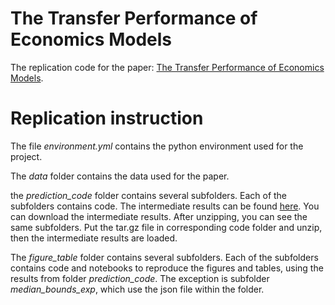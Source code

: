 # The Transfer Performance of Economics Models
The replication code for the paper: [The Transfer Performance of Economics Models](https://www.dropbox.com/scl/fi/vu7486w5rdtftcv2a90al/Theory_Transfer.pdf?rlkey=tmn7dkq88v2wqb6ppibhy85vz&e=1&dl=0).

# Replication instruction
The file *environment.yml* contains the python environment used for the project.

The *data* folder contains the data used for the paper.

the *prediction_code* folder contains several subfolders. Each of the subfolders contains code. The intermediate results can be found [here](https://drive.google.com/file/d/1Cr0Bxi7fzlQJeTckq5lf2cAhA0q5UOY6/view?usp=sharing). You can download the intermediate results. After unzipping, you can see the same subfolders. Put the tar.gz file in corresponding code folder and unzip, then the intermediate results are loaded.

The *figure_table* folder contains several subfolders. Each of the subfolders contains code and notebooks to reproduce the figures and tables, using the results from folder *prediction_code*. The exception is subfolder *median_bounds_exp*, which use the json file within the folder.